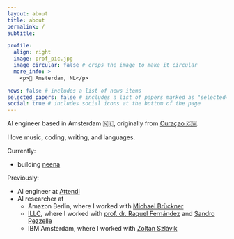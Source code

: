 ```yaml
---
layout: about
title: about
permalink: /
subtitle:

profile:
  align: right
  image: prof_pic.jpg
  image_circular: false # crops the image to make it circular
  more_info: >
    <p>📍 Amsterdam, NL</p>

news: false # includes a list of news items
selected_papers: false # includes a list of papers marked as "selected={true}"
social: true # includes social icons at the bottom of the page
---
```


AI engineer based in Amsterdam 🇳🇱, originally from [Curaçao 🇨🇼](https://en.wikipedia.org/wiki/Cura%C3%A7ao).

I love music, coding, writing, and languages.

Currently:

- building [neena](https://neena.io/)

Previously:

- AI engineer at [Attendi](https://attendi.nl/en/attendi-english/)
- AI researcher at
  - Amazon Berlin, where I worked with [Michael Brückner](https://scholar.google.de/citations?user=5ZyZ9JwAAAAJ&hl=de)
  - [ILLC](https://www.illc.uva.nl/), where I worked with [prof. dr. Raquel Fernández](https://staff.fnwi.uva.nl/r.fernandezrovira/) and [Sandro Pezzelle](https://sandropezzelle.github.io/)
  - IBM Amsterdam, where I worked with [Zoltán Szlávik](https://scholar.google.com/citations?user=CmAqTJ4AAAAJ&hl=en)
